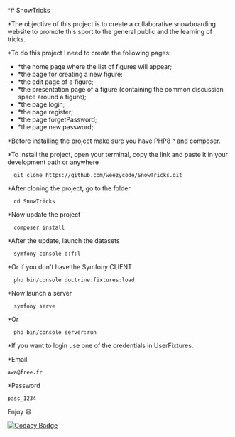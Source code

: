 *# SnowTricks

*The objective of this project is to create a collaborative snowboarding website to promote this sport to the general public and the learning of tricks.

*To do this project I need to create the following pages:

   * *the home page where the list of figures will appear;
   * *the page for creating a new figure;
   * *the edit page of a figure;
   * *the presentation page of a figure (containing the common discussion space around a figure);
   * *the page login; 
   * *the page register;
   * *the page forgetPassword;
   * *the page new password; 

*Before installing the project make sure you have PHP8 ^ and composer.

*To install the project, open your terminal, copy the link and paste it in your development path or anywhere

      git clone https://github.com/weezycode/SnowTricks.git

*After cloning the project, go to the folder

      cd SnowTricks

*Now update the project

      composer install
      
*After the update, launch the datasets

      symfony console d:f:l  
*Or if you don't have the Symfony CLIENT    
   
      php bin/console doctrine:fixtures:load

*Now launch a server 

      symfony serve       
*Or

      php bin/console server:run
*If you want to login use one of the credentials in UserFixtures. 

*Email

    awa@free.fr
*Password 

    pass_1234
Enjoy 😃
   
[![Codacy Badge](https://app.codacy.com/project/badge/Grade/9aa560c308764b34b5bcba84f86170d6)](https://www.codacy.com/gh/weezycode/SnowTricks/dashboard?utm_source=github.com&amp;utm_medium=referral&amp;utm_content=weezycode/SnowTricks&amp;utm_campaign=Badge_Grade)
